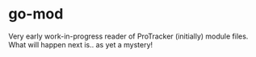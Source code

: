 # go-mod

Very early work-in-progress reader of ProTracker (initially) module files.
What will happen next is.. as yet a mystery!


